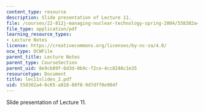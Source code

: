 ```yaml
---
content_type: resource
description: Slide presentation of Lecture 11.
file: /courses/22-812j-managing-nuclear-technology-spring-2004/558302a40c65a81880f89d7dff0e904f_lec11slides_2.pdf
file_type: application/pdf
learning_resource_types:
- Lecture Notes
license: https://creativecommons.org/licenses/by-nc-sa/4.0/
ocw_type: OCWFile
parent_title: Lecture Notes
parent_type: CourseSection
parent_uid: 8e9cb89f-6d3d-0b9c-f2ce-4cc8246c1e35
resourcetype: Document
title: lec11slides_2.pdf
uid: 558302a4-0c65-a818-80f8-9d7dff0e904f
---
```

Slide presentation of Lecture 11.